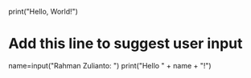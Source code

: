 print("Hello, World!")

# Add this line to suggest user input
name=input("Rahman Zulianto: ")
print("Hello " + name + "!")